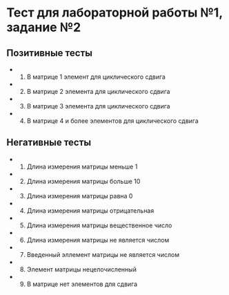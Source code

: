 #  Тест для лабораторной работы №1, задание №2

## Позитивные тесты
- 1. В матрице 1 элемент для циклического сдвига   
- 2. В матрице 2 элемента для циклического сдвига    
- 3. В матрице 3 элемента для циклического сдвига  
- 4. В матрице 4 и более элементов для циклического сдвига  


## Негативные тесты
- 1. Длина измерения матрицы меньше 1  
- 2. Длина измерения матрицы больше 10  
- 3. Длина измерения матрицы равна 0  
- 4. Длина измерения матрицы отрицательная  
- 5. Длина измерения матрицы вещественное число    
- 6. Длина измерения матрицы не является числом  
- 7. Введенный эллемент матрицы не является числом  
- 8. Элемент матрицы нецелочисленный  
- 9. В матрице нет элементов для сдвига  